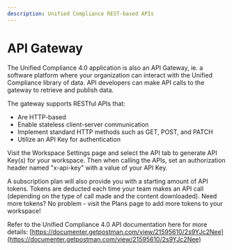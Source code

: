 ```yaml
---
description: Unified Compliance REST-based APIs
---
```


# API Gateway

The Unified Compliance 4.0 application is also an API Gateway, ie. a software platform where your organization can interact with the Unified Compliance library of data. API developers can make API calls to the gateway to retrieve and publish data.

The gateway supports RESTful APIs that:

* Are HTTP-based
* Enable stateless client-server communication
* Implement standard HTTP methods such as GET, POST, and PATCH
* Utilize an API Key for authentication

Visit the Workspace Settings page and select the API tab to generate API Key(s) for your workspace.  Then when calling the APIs, set an authorization header named "x-api-key" with a value of your API Key.

A subscription plan will also provide you with a starting amount of API tokens. Tokens are deducted each time your team makes an API call (depending on the type of call made and the content downloaded).  Need more tokens? No problem - visit the Plans page to add more tokens to your workspace!

Refer to the Unified Compliance 4.0 API documentation here for more details:  [https://documenter.getpostman.com/view/21595610/2s9YJc2Nee](https://documenter.getpostman.com/view/21595610/2s9YJc2Nee)
